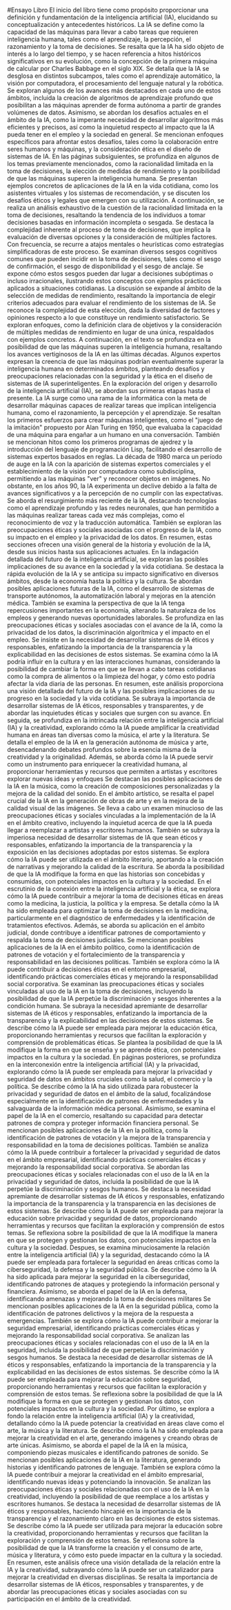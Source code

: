 #Ensayo Libro
El inicio del libro tiene como propósito proporcionar una definición y fundamentación de la inteligencia artificial (IA), elucidando su conceptualización y antecedentes históricos. La IA se define como la capacidad de las máquinas para llevar a cabo tareas que requieren inteligencia humana, tales como el aprendizaje, la percepción, el razonamiento y la toma de decisiones. Se resalta que la IA ha sido objeto de interés a lo largo del tiempo, y se hacen referencia a hitos históricos significativos en su evolución, como la concepción de la primera máquina de calcular por Charles Babbage en el siglo XIX.
Se detalla que la IA se desglosa en distintos subcampos, tales como el aprendizaje automático, la visión por computadora, el procesamiento del lenguaje natural y la robótica. Se exploran algunos de los avances más destacados en cada uno de estos ámbitos, incluida la creación de algoritmos de aprendizaje profundo que posibilitan a las máquinas aprender de forma autónoma a partir de grandes volúmenes de datos.
Asimismo, se abordan los desafíos actuales en el ámbito de la IA, como la imperante necesidad de desarrollar algoritmos más eficientes y precisos, así como la inquietud respecto al impacto que la IA pueda tener en el empleo y la sociedad en general. Se mencionan enfoques específicos para afrontar estos desafíos, tales como la colaboración entre seres humanos y máquinas, y la consideración ética en el diseño de sistemas de IA.
En las páginas subsiguientes, se profundiza en algunos de los temas previamente mencionados, como la racionalidad limitada en la toma de decisiones, la elección de medidas de rendimiento y la posibilidad de que las máquinas superen la inteligencia humana. Se presentan ejemplos concretos de aplicaciones de la IA en la vida cotidiana, como los asistentes virtuales y los sistemas de recomendación, y se discuten los desafíos éticos y legales que emergen con su utilización.
A continuación, se realiza un análisis exhaustivo de la cuestión de la racionalidad limitada en la toma de decisiones, resaltando la tendencia de los individuos a tomar decisiones basadas en información incompleta o sesgada. Se destaca la complejidad inherente al proceso de toma de decisiones, que implica la evaluación de diversas opciones y la consideración de múltiples factores. Con frecuencia, se recurre a atajos mentales o heurísticas como estrategias simplificadoras de este proceso.
Se examinan diversos sesgos cognitivos comunes que pueden incidir en la toma de decisiones, tales como el sesgo de confirmación, el sesgo de disponibilidad y el sesgo de anclaje. Se expone cómo estos sesgos pueden dar lugar a decisiones subóptimas o incluso irracionales, ilustrando estos conceptos con ejemplos prácticos aplicados a situaciones cotidianas.
La discusión se expande al ámbito de la selección de medidas de rendimiento, resaltando la importancia de elegir criterios adecuados para evaluar el rendimiento de los sistemas de IA. Se reconoce la complejidad de esta elección, dada la diversidad de factores y opiniones respecto a lo que constituye un rendimiento satisfactorio. Se exploran enfoques, como la definición clara de objetivos y la consideración de múltiples medidas de rendimiento en lugar de una única, respaldados con ejemplos concretos.
A continuación, en el texto se profundiza en la posibilidad de que las máquinas superen la inteligencia humana, resaltando los avances vertiginosos de la IA en las últimas décadas. Algunos expertos expresan la creencia de que las máquinas podrían eventualmente superar la inteligencia humana en determinados ámbitos, planteando desafíos y preocupaciones relacionadas con la seguridad y la ética en el diseño de sistemas de IA superinteligentes.
En la exploración del origen y desarrollo de la inteligencia artificial (IA), se abordan sus primeras etapas hasta el presente. La IA surge como una rama de la informática con la meta de desarrollar máquinas capaces de realizar tareas que implican inteligencia humana, como el razonamiento, la percepción y el aprendizaje.
Se resaltan los primeros esfuerzos para crear máquinas inteligentes, como el "juego de la imitación" propuesto por Alan Turing en 1950, que evaluaba la capacidad de una máquina para engañar a un humano en una conversación. También se mencionan hitos como los primeros programas de ajedrez y la introducción del lenguaje de programación Lisp, facilitando el desarrollo de sistemas expertos basados en reglas.
La década de 1980 marca un período de auge en la IA con la aparición de sistemas expertos comerciales y el establecimiento de la visión por computadora como subdisciplina, permitiendo a las máquinas "ver" y reconocer objetos en imágenes. No obstante, en los años 90, la IA experimenta un declive debido a la falta de avances significativos y a la percepción de no cumplir con las expectativas.
Se aborda el resurgimiento más reciente de la IA, destacando tecnologías como el aprendizaje profundo y las redes neuronales, que han permitido a las máquinas realizar tareas cada vez más complejas, como el reconocimiento de voz y la traducción automática. También se exploran las preocupaciones éticas y sociales asociadas con el progreso de la IA, como su impacto en el empleo y la privacidad de los datos. En resumen, estas secciones ofrecen una visión general de la historia y evolución de la IA, desde sus inicios hasta sus aplicaciones actuales.
En la indagación detallada del futuro de la inteligencia artificial, se exploran las posibles implicaciones de su avance en la sociedad y la vida cotidiana. Se destaca la rápida evolución de la IA y se anticipa su impacto significativo en diversos ámbitos, desde la economía hasta la política y la cultura.
Se abordan posibles aplicaciones futuras de la IA, como el desarrollo de sistemas de transporte autónomos, la automatización laboral y mejoras en la atención médica. También se examina la perspectiva de que la IA tenga repercusiones importantes en la economía, alterando la naturaleza de los empleos y generando nuevas oportunidades laborales.
Se profundiza en las preocupaciones éticas y sociales asociadas con el avance de la IA, como la privacidad de los datos, la discriminación algorítmica y el impacto en el empleo. Se insiste en la necesidad de desarrollar sistemas de IA éticos y responsables, enfatizando la importancia de la transparencia y la explicabilidad en las decisiones de estos sistemas.
Se examina cómo la IA podría influir en la cultura y en las interacciones humanas, considerando la posibilidad de cambiar la forma en que se llevan a cabo tareas cotidianas como la compra de alimentos o la limpieza del hogar, y cómo esto podría afectar la vida diaria de las personas.
En resumen, este análisis proporciona una visión detallada del futuro de la IA y las posibles implicaciones de su progreso en la sociedad y la vida cotidiana. Se subraya la importancia de desarrollar sistemas de IA éticos, responsables y transparentes, y de abordar las inquietudes éticas y sociales que surgen con su avance.
En seguida, se profundiza en la intrincada relación entre la inteligencia artificial (IA) y la creatividad, explorando cómo la IA puede amplificar la creatividad humana en áreas tan diversas como la música, el arte y la literatura.
Se detalla el empleo de la IA en la generación autónoma de música y arte, desencadenando debates profundos sobre la esencia misma de la creatividad y la originalidad. Además, se aborda cómo la IA puede servir como un instrumento para enriquecer la creatividad humana, al proporcionar herramientas y recursos que permiten a artistas y escritores explorar nuevas ideas y enfoques
Se destacan las posibles aplicaciones de la IA en la música, como la creación de composiciones personalizadas y la mejora de la calidad del sonido. En el ámbito artístico, se resalta el papel crucial de la IA en la generación de obras de arte y en la mejora de la calidad visual de las imágenes.
Se lleva a cabo un examen minucioso de las preocupaciones éticas y sociales vinculadas a la implementación de la IA en el ámbito creativo, incluyendo la inquietud acerca de que la IA pueda llegar a reemplazar a artistas y escritores humanos. También se subraya la imperiosa necesidad de desarrollar sistemas de IA que sean éticos y responsables, enfatizando la importancia de la transparencia y la exposición en las decisiones adoptadas por estos sistemas.
Se explora cómo la IA puede ser utilizada en el ámbito literario, aportando a la creación de narrativas y mejorando la calidad de la escritura. Se aborda la posibilidad de que la IA modifique la forma en que las historias son concebidas y consumidas, con potenciales impactos en la cultura y la sociedad.
En el escrutinio de la conexión entre la inteligencia artificial y la ética, se explora cómo la IA puede contribuir a mejorar la toma de decisiones éticas en áreas como la medicina, la justicia, la política y la empresa.
Se detalla cómo la IA ha sido empleada para optimizar la toma de decisiones en la medicina, particularmente en el diagnóstico de enfermedades y la identificación de tratamientos efectivos. Además, se aborda su aplicación en el ámbito judicial, donde contribuye a identificar patrones de comportamiento y respalda la toma de decisiones judiciales.
Se mencionan posibles aplicaciones de la IA en el ámbito político, como la identificación de patrones de votación y el fortalecimiento de la transparencia y responsabilidad en las decisiones políticas. También se explora cómo la IA puede contribuir a decisiones éticas en el entorno empresarial, identificando prácticas comerciales éticas y mejorando la responsabilidad social corporativa.
Se examinan las preocupaciones éticas y sociales vinculadas al uso de la IA en la toma de decisiones, incluyendo la posibilidad de que la IA perpetúe la discriminación y sesgos inherentes a la condición humana. Se subraya la necesidad apremiante de desarrollar sistemas de IA éticos y responsables, enfatizando la importancia de la transparencia y la explicabilidad en las decisiones de estos sistemas.
Se describe cómo la IA puede ser empleada para mejorar la educación ética, proporcionando herramientas y recursos que facilitan la exploración y comprensión de problemáticas éticas. Se plantea la posibilidad de que la IA modifique la forma en que se enseña y se aprende ética, con potenciales impactos en la cultura y la sociedad.
En páginas posteriores, se profundiza en la interconexión entre la inteligencia artificial (IA) y la privacidad, explorando cómo la IA puede ser empleada para mejorar la privacidad y seguridad de datos en ámbitos cruciales como la salud, el comercio y la política.
Se describe cómo la IA ha sido utilizada para robustecer la privacidad y seguridad de datos en el ámbito de la salud, focalizándose especialmente en la identificación de patrones de enfermedades y la salvaguarda de la información médica personal. Asimismo, se examina el papel de la IA en el comercio, resaltando su capacidad para detectar patrones de compra y proteger información financiera personal.
Se mencionan posibles aplicaciones de la IA en la política, como la identificación de patrones de votación y la mejora de la transparencia y responsabilidad en la toma de decisiones políticas. También se analiza cómo la IA puede contribuir a fortalecer la privacidad y seguridad de datos en el ámbito empresarial, identificando prácticas comerciales éticas y mejorando la responsabilidad social corporativa.
Se abordan las preocupaciones éticas y sociales relacionadas con el uso de la IA en la privacidad y seguridad de datos, incluida la posibilidad de que la IA perpetúe la discriminación y sesgos humanos. Se destaca la necesidad apremiante de desarrollar sistemas de IA éticos y responsables, enfatizando la importancia de la transparencia y la transparencia en las decisiones de estos sistemas.
Se describe cómo la IA puede ser empleada para mejorar la educación sobre privacidad y seguridad de datos, proporcionando herramientas y recursos que facilitan la exploración y comprensión de estos temas. Se reflexiona sobre la posibilidad de que la IA modifique la manera en que se protegen y gestionan los datos, con potenciales impactos en la cultura y la sociedad.
Despues, se examina minuciosamente la relación entre la inteligencia artificial (IA) y la seguridad, destacando cómo la IA puede ser empleada para fortalecer la seguridad en áreas críticas como la ciberseguridad, la defensa y la seguridad pública.
Se describe cómo la IA ha sido aplicada para mejorar la seguridad en la ciberseguridad, identificando patrones de ataques y protegiendo la información personal y financiera. Asimismo, se aborda el papel de la IA en la defensa, identificando amenazas y mejorando la toma de decisiones militares
Se mencionan posibles aplicaciones de la IA en la seguridad pública, como la identificación de patrones delictivos y la mejora de la respuesta a emergencias. También se explora cómo la IA puede contribuir a mejorar la seguridad empresarial, identificando prácticas comerciales éticas y mejorando la responsabilidad social corporativa.
Se analizan las preocupaciones éticas y sociales relacionadas con el uso de la IA en la seguridad, incluida la posibilidad de que perpetúe la discriminación y sesgos humanos. Se destaca la necesidad de desarrollar sistemas de IA éticos y responsables, enfatizando la importancia de la transparencia y la explicabilidad en las decisiones de estos sistemas.
Se describe cómo la IA puede ser empleada para mejorar la educación sobre seguridad, proporcionando herramientas y recursos que facilitan la exploración y comprensión de estos temas. Se reflexiona sobre la posibilidad de que la IA modifique la forma en que se protegen y gestionan los datos, con potenciales impactos en la cultura y la sociedad.
Por último, se explora a fondo la relación entre la inteligencia artificial (IA) y la creatividad, detallando cómo la IA puede potenciar la creatividad en áreas clave como el arte, la música y la literatura.
Se describe cómo la IA ha sido empleada para mejorar la creatividad en el arte, generando imágenes y creando obras de arte únicas. Asimismo, se aborda el papel de la IA en la música, componiendo piezas musicales e identificando patrones de sonido.
Se mencionan posibles aplicaciones de la IA en la literatura, generando historias y identificando patrones de lenguaje. También se explora cómo la IA puede contribuir a mejorar la creatividad en el ámbito empresarial, identificando nuevas ideas y potenciando la innovación.
Se analizan las preocupaciones éticas y sociales relacionadas con el uso de la IA en la creatividad, incluyendo la posibilidad de que reemplace a los artistas y escritores humanos. Se destaca la necesidad de desarrollar sistemas de IA éticos y responsables, haciendo hincapié en la importancia de la transparencia y el razonamiento claro en las decisiones de estos sistemas.
Se describe cómo la IA puede ser utilizada para mejorar la educación sobre la creatividad, proporcionando herramientas y recursos que facilitan la exploración y comprensión de estos temas. Se reflexiona sobre la posibilidad de que la IA transforme la creación y el consumo de arte, música y literatura, y cómo esto puede impactar en la cultura y la sociedad.
En resumen, este análisis ofrece una visión detallada de la relación entre la IA y la creatividad, subrayando cómo la IA puede ser un catalizador para mejorar la creatividad en diversas disciplinas. Se resalta la importancia de desarrollar sistemas de IA éticos, responsables y transparentes, y de abordar las preocupaciones éticas y sociales asociadas con su participación en el ámbito de la creatividad.